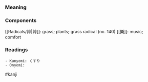 ### Meaning



### Components

[[Radicals/艸|艸]]: grass; plants; grass radical (no. 140) [[樂]]: music; comfort

### Readings

```
- Kunyomi: くすり
- Onyomi: 
```

#kanji